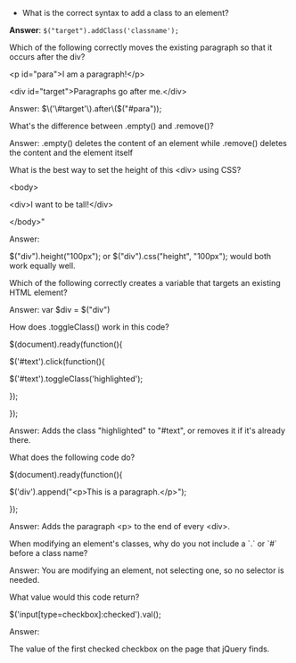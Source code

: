 * What is the correct syntax to add a class to an element?


**Answer**: `$("target").addClass('classname');`

Which of the following correctly moves the existing paragraph so that it occurs after the div?

&lt;p id="para"&gt;I am a paragraph!&lt;\/p&gt;

&lt;div id="target"&gt;Paragraphs go after me.&lt;\/div&gt;

Answer: $\('\#target'\).after\($\("\#para"\)\);

What's the difference between .empty\(\) and .remove\(\)?

Answer: .empty\(\) deletes the content of an element while .remove\(\) deletes the content and the element itself

What is the best way to set the height of this &lt;div&gt; using CSS?

&lt;body&gt;

 &lt;div&gt;I want to be tall!&lt;\/div&gt;

&lt;\/body&gt;"

Answer: 

$\("div"\).height\("100px"\); or $\("div"\).css\("height", "100px"\); would both work equally well.

Which of the following correctly creates a variable that targets an existing HTML element?

Answer: var $div = $\("div"\)

How does .toggleClass\(\) work in this code?

$\(document\).ready\(function\(\){

 $\('\#text'\).click\(function\(\){

 $\('\#text'\).toggleClass\('highlighted'\);

 }\);

}\);

Answer: Adds the class "highlighted" to "\#text", or removes it if it's already there.

What does the following code do?

$\(document\).ready\(function\(\){

 $\('div'\).append\("&lt;p&gt;This is a paragraph.&lt;\/p&gt;"\);

}\);

Answer: Adds the paragraph &lt;p&gt; to the end of every &lt;div&gt;.

When modifying an element's classes, why do you not include a \`.\` or \`\#\` before a class name?

Answer: You are modifying an element, not selecting one, so no selector is needed.

What value would this code return?

$\('input\[type=checkbox\]:checked'\).val\(\);

Answer: 

The value of the first checked checkbox on the page that jQuery finds.



